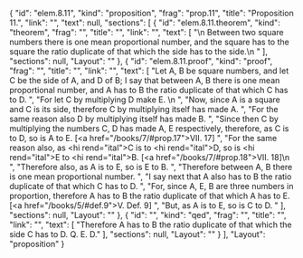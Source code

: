 {
  "id": "elem.8.11",
  "kind": "proposition",
  "frag": "prop.11",
  "title": "Proposition 11.",
  "link": "",
  "text": null,
  "sections": [
    {
      "id": "elem.8.11.theorem",
      "kind": "theorem",
      "frag": "",
      "title": "",
      "link": "",
      "text": [
        "\n       Between two square numbers there is one mean proportional number, and the square has to the square the ratio duplicate of that which the side has to the side.\n      "
      ],
      "sections": null,
      "Layout": ""
    },
    {
      "id": "elem.8.11.proof",
      "kind": "proof",
      "frag": "",
      "title": "",
      "link": "",
      "text": [
        "Let A, B be square numbers, and let C be the side of A, and D of B; I say that between A, B there is one mean proportional number, and A has to B the ratio duplicate of that which C has to D. ",
        "For let C by multiplying D make E. \n      ",
        "Now, since A is a square and C is its side, therefore C by multiplying itself has made A. ",
        "For the same reason also D by multiplying itself has made B. ",
        "Since then C by multiplying the numbers C, D has made A, E respectively, therefore, as C is to D, so is A to E. [<a href=\"/books/7/#prop.17\">VII. 17</a>] ",
        "For the same reason also, as <hi rend=\"ital\">C</hi> is to <hi rend=\"ital\">D</hi>, so is <hi rend=\"ital\">E</hi> to <hi rend=\"ital\">B</hi>. [<a href=\"/books/7/#prop.18\">VII. 18</a>]\n      ",
        "Therefore also, as A is to E, so is E to B. ",
        "Therefore between A, B there is one mean proportional number. ",
        "I say next that A also has to B the ratio duplicate of that which C has to D. ",
        "For, since A, E, B are three numbers in proportion, therefore A has to B the ratio duplicate of that which A has to E. [<a href=\"/books/5/#def.9\">V. Def. 9</a>] ",
        "But, as A is to E, so is C to D. "
      ],
      "sections": null,
      "Layout": ""
    },
    {
      "id": "",
      "kind": "qed",
      "frag": "",
      "title": "",
      "link": "",
      "text": [
        "Therefore A has to B the ratio duplicate of that which the side C has to D. Q. E. D."
      ],
      "sections": null,
      "Layout": ""
    }
  ],
  "Layout": "proposition"
}
